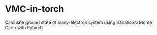 # VMC-in-torch
Calculate ground state of many-electron system using Variational Monte Carlo with Pytorch
